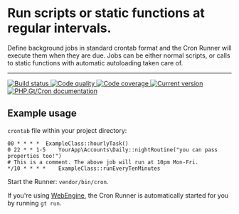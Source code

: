 # Run scripts or static functions at regular intervals.

Define background jobs in standard crontab format and the Cron Runner will execute them when they are due. Jobs can be either normal scripts, or calls to static functions with automatic autoloading taken care of. 

*** 

<a href="https://github.com/PhpGt/Cron/actions" target="_blank">
	<img src="https://badge.status.php.gt/cron-build.svg" alt="Build status" />
</a>
<a href="https://app.codacy.com/gh/PhpGt/Cron" target="_blank">
	<img src="https://badge.status.php.gt/cron-quality.svg" alt="Code quality" />
</a>
<a href="https://app.codacy.com/gh/PhpGt/Cron" target="_blank">
	<img src="https://badge.status.php.gt/cron-coverage.svg" alt="Code coverage" />
</a>
<a href="https://packagist.org/packages/PhpGt/Cron" target="_blank">
	<img src="https://badge.status.php.gt/cron-version.svg" alt="Current version" />
</a>
<a href="http://www.php.gt/cron" target="_blank">
	<img src="https://badge.status.php.gt/cron-docs.svg" alt="PHP.Gt/Cron documentation" />
</a>

## Example usage

`crontab` file within your project directory:

```
00 * * * *	ExampleClass::hourlyTask()
0 22 * * 1-5	YourApp\Accounts\Daily::nightRoutine("you can pass properties too!")
# This is a comment. The above job will run at 10pm Mon-Fri.
*/10 * * * *	ExampleClass::runEveryTenMinutes
```

Start the Runner: `vendor/bin/cron`.

If you're using [WebEngine](https://php.gt/webengine), the Cron Runner is automatically started for you by running `gt run`.
